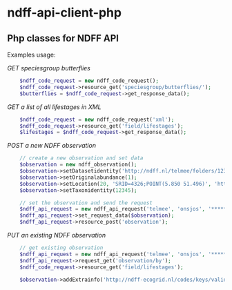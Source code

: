 ndff-api-client-php
===================

Php classes for NDFF API
------------------------

Examples usage:

*GET speciesgroup butterflies*

``` php
    $ndff_code_request = new ndff_code_request();
    $ndff_code_request->resource_get('speciesgroup/butterflies/');
    $butterflies = $ndff_code_request->get_response_data();
```

*GET a list of all lifestages in XML*

``` php
    $ndff_code_request = new ndff_code_request('xml');
    $ndff_code_request->resource_get('field/lifestages');
    $lifestages = $ndff_code_request->get_response_data();
```

*POST a new NDFF observation*

``` php
    // create a new observation and set data
    $observation = new ndff_observation();
    $observation->setDatasetidentity('http://ndff.nl/telmee/folders/12345');
    $observation->setOriginalabundance(1);
    $observation->setLocation(20, 'SRID=4326;POINT(5.850 51.496)', 'http://ndff-ecogrid.nl/codes/locationtypes/point');
    $observation->setTaxonidentity(12345);

    // set the observation and send the request
    $ndff_api_request = new ndff_api_request('telmee', 'onsjos', '********');
    $ndff_api_request->set_request_data($observation);
    $ndff_api_request->resource_post('observation');
```

*PUT an existing NDFF observation*

``` php
    // get existing observation
    $ndff_api_request = new ndff_api_request('telmee', 'onsjos', '********');
    $ndff_api_request->request_get('observation/by');
    $ndff_code_request->resource_get('field/lifestages');

    $observation->addExtrainfo('http://ndff-ecogrid.nl/codes/keys/validation/observation_status', 'nominal', 'http://ndff-ecogrid.nl/codes/domainvalues/validation/observation_status/concept');

```